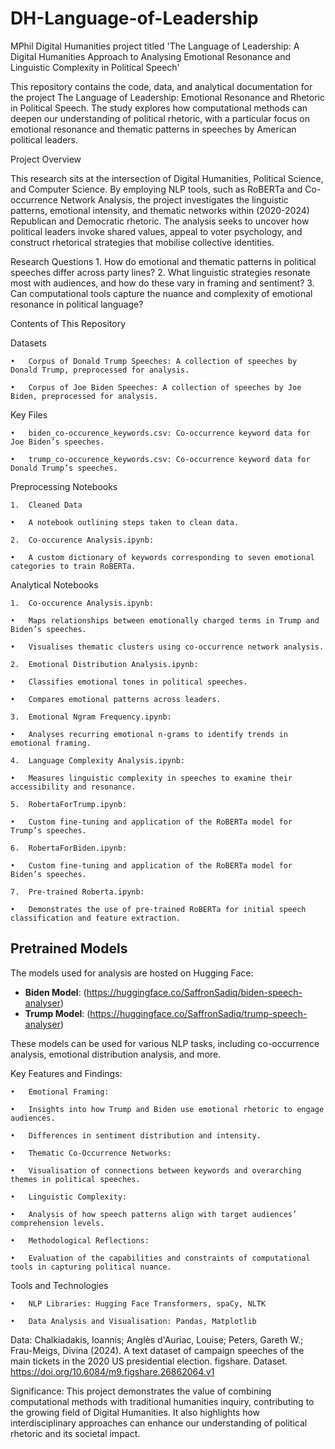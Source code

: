# DH-Language-of-Leadership
MPhil Digital Humanities project titled 'The Language of Leadership: A Digital Humanities Approach to Analysing Emotional Resonance and Linguistic Complexity in Political Speech'

This repository contains the code, data, and analytical documentation for the project The Language of Leadership: Emotional Resonance and Rhetoric in Political Speech. The study explores how computational methods can deepen our understanding of political rhetoric, with a particular focus on emotional resonance and thematic patterns in speeches by American political leaders.

Project Overview

This research sits at the intersection of Digital Humanities, Political Science, and Computer Science. By employing NLP tools, such as RoBERTa and Co-occurrence Network Analysis, the project investigates the linguistic patterns, emotional intensity, and thematic networks within (2020-2024) Republican and Democratic rhetoric. The analysis seeks to uncover how political leaders invoke shared values, appeal to voter psychology, and construct rhetorical strategies that mobilise collective identities.

Research Questions
	1.	How do emotional and thematic patterns in political speeches differ across party lines?
	2.	What linguistic strategies resonate most with audiences, and how do these vary in framing and sentiment?
	3.	Can computational tools capture the nuance and complexity of emotional resonance in political language?

Contents of This Repository

Datasets

	•	Corpus of Donald Trump Speeches: A collection of speeches by Donald Trump, preprocessed for analysis.
 
	•	Corpus of Joe Biden Speeches: A collection of speeches by Joe Biden, preprocessed for analysis.

Key Files

	•	biden_co-occurence_keywords.csv: Co-occurrence keyword data for Joe Biden’s speeches.
 
	•	trump_co-occurence_keywords.csv: Co-occurrence keyword data for Donald Trump’s speeches.

Preprocessing Notebooks

	1. 	Cleaned Data
	
	•	A notebook outlining steps taken to clean data. 

	2.	Co-occurence Analysis.ipynb:

 	•	A custom dictionary of keywords corresponding to seven emotional categories to train RoBERTa.

Analytical Notebooks

	1.	Co-occurence Analysis.ipynb:
 
	•	Maps relationships between emotionally charged terms in Trump and Biden’s speeches.
 
	•	Visualises thematic clusters using co-occurrence network analysis.
 
	2.	Emotional Distribution Analysis.ipynb:
 
	•	Classifies emotional tones in political speeches.
 
	•	Compares emotional patterns across leaders.
 
	3.	Emotional Ngram Frequency.ipynb:
 
	•	Analyses recurring emotional n-grams to identify trends in emotional framing.
 
	4.	Language Complexity Analysis.ipynb:
 
	•	Measures linguistic complexity in speeches to examine their accessibility and resonance.
 
	5.	RobertaForTrump.ipynb:
 
	•	Custom fine-tuning and application of the RoBERTa model for Trump’s speeches.
 
	6.	RobertaForBiden.ipynb:
 
	•	Custom fine-tuning and application of the RoBERTa model for Biden’s speeches.
 
	7.	Pre-trained Roberta.ipynb:
 
	•	Demonstrates the use of pre-trained RoBERTa for initial speech classification and feature extraction.

 ## Pretrained Models

The models used for analysis are  hosted on Hugging Face:

- **Biden Model**: (https://huggingface.co/SaffronSadiq/biden-speech-analyser)
- **Trump Model**: (https://huggingface.co/SaffronSadiq/trump-speech-analyser)

These models can be used for various NLP tasks, including co-occurrence analysis, emotional distribution analysis, and more.

Key Features and Findings:

	•	Emotional Framing:
 
	•	Insights into how Trump and Biden use emotional rhetoric to engage audiences.
 
	•	Differences in sentiment distribution and intensity.
 
	•	Thematic Co-Occurrence Networks:
 
	•	Visualisation of connections between keywords and overarching themes in political speeches.
 
	•	Linguistic Complexity:
 
	•	Analysis of how speech patterns align with target audiences’ comprehension levels.
 
	•	Methodological Reflections:
 
	•	Evaluation of the capabilities and constraints of computational tools in capturing political nuance.

Tools and Technologies

	•	NLP Libraries: Hugging Face Transformers, spaCy, NLTK
 
	•	Data Analysis and Visualisation: Pandas, Matplotlib


Data: Chalkiadakis, Ioannis; Anglès d'Auriac, Louise; Peters, Gareth W.; Frau-Meigs, Divina (2024). A text dataset of campaign speeches of the main tickets in the 2020 US presidential election. figshare. Dataset. https://doi.org/10.6084/m9.figshare.26862064.v1

Significance: This project demonstrates the value of combining computational methods with traditional humanities inquiry, contributing to the growing field of Digital Humanities. It also highlights how interdisciplinary approaches can enhance our understanding of political rhetoric and its societal impact.
